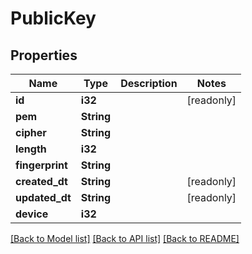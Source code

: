# PublicKey

## Properties

Name | Type | Description | Notes
------------ | ------------- | ------------- | -------------
**id** | **i32** |  | [readonly]
**pem** | **String** |  | 
**cipher** | **String** |  | 
**length** | **i32** |  | 
**fingerprint** | **String** |  | 
**created_dt** | **String** |  | [readonly]
**updated_dt** | **String** |  | [readonly]
**device** | **i32** |  | 

[[Back to Model list]](../README.md#documentation-for-models) [[Back to API list]](../README.md#documentation-for-api-endpoints) [[Back to README]](../README.md)


